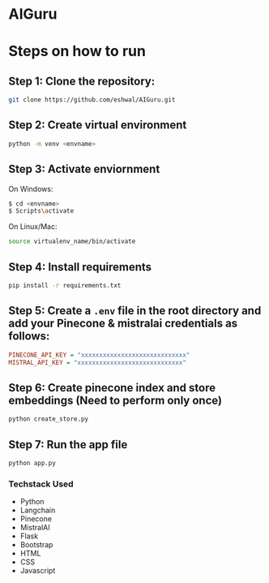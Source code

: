 # AIGuru

# Steps on how to run

## Step 1: Clone the repository:
```bash
git clone https://github.com/eshwal/AIGuru.git
```

## Step 2: Create virtual environment
```bash
python -m venv <envname>
```

## Step 3: Activate enviornment
On Windows:
```bash
$ cd <envname>
$ Scripts\activate
```

On Linux/Mac:
```bash
source virtualenv_name/bin/activate
```

## Step 4: Install requirements
```bash
pip install -r requirements.txt
```

## Step 5: Create a `.env` file in the root directory and add your Pinecone & mistralai credentials as follows:

```ini
PINECONE_API_KEY = "xxxxxxxxxxxxxxxxxxxxxxxxxxxxx"
MISTRAL_API_KEY = "xxxxxxxxxxxxxxxxxxxxxxxxxxxxx"
```
## Step 6: Create pinecone index and store embeddings (Need to perform only once)
```bash
python create_store.py
```

## Step 7: Run the app file
```bash
python app.py
```

### Techstack Used
- Python
- Langchain
- Pinecone
- MistralAI
- Flask
- Bootstrap
- HTML
- CSS
- Javascript
